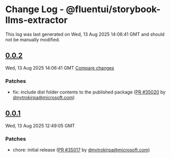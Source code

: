 # Change Log - @fluentui/storybook-llms-extractor

This log was last generated on Wed, 13 Aug 2025 14:06:41 GMT and should not be manually modified.

<!-- Start content -->

## [0.0.2](https://github.com/microsoft/fluentui/tree/@fluentui/storybook-llms-extractor_v0.0.2)

Wed, 13 Aug 2025 14:06:41 GMT 
[Compare changes](https://github.com/microsoft/fluentui/compare/@fluentui/storybook-llms-extractor_v0.0.1..@fluentui/storybook-llms-extractor_v0.0.2)

### Patches

- fix: include dist folder contents to the published package ([PR #35020](https://github.com/microsoft/fluentui/pull/35020) by dmytrokirpa@microsoft.com)

## [0.0.1](https://github.com/microsoft/fluentui/tree/@fluentui/storybook-llms-extractor_v0.0.1)

Wed, 13 Aug 2025 12:49:05 GMT

### Patches

- chore: initial release ([PR #35017](https://github.com/microsoft/fluentui/pull/35017) by dmytrokirpa@microsoft.com)
